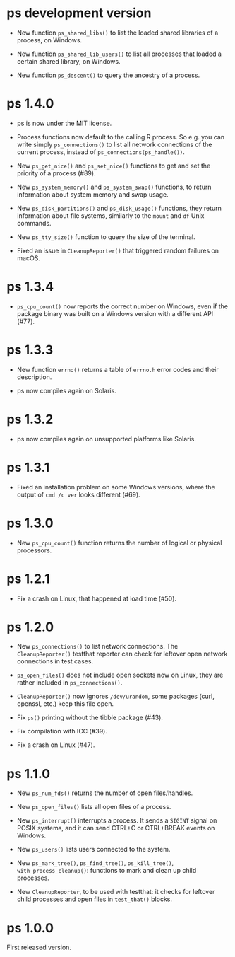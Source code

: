 
# ps development version

* New function `ps_shared_libs()` to list the loaded shared libraries
  of a process, on Windows.

* New function `ps_shared_lib_users()` to list all processes that
  loaded a certain shared library, on Windows.

* New function `ps_descent()` to query the ancestry of a process.

# ps 1.4.0

* ps is now under the MIT license.

* Process functions now default to the calling R process. So e.g. you can
  write simply `ps_connections()` to list all network connections of the
  current process, instead of `ps_connections(ps_handle())`.

* New `ps_get_nice()` and `ps_set_nice()` functions to get and set the
  priority of a process (#89).

* New `ps_system_memory()` and `ps_system_swap()` functions, to
  return information about system memory and swap usage.

* New `ps_disk_partitions()` and `ps_disk_usage()` functions, they
  return information about file systems, similarly to the `mount` and
  `df` Unix commands.

* New `ps_tty_size()` function to query the size of the terminal.

* Fixed an issue in `CLeanupReporter()` that triggered random failures
  on macOS.

# ps 1.3.4

* `ps_cpu_count()` now reports the correct number on Windows, even if
  the package binary was built on a Windows version with a different
  API (#77).

# ps 1.3.3

* New function `errno()` returns a table of `errno.h` error codes and
  their description.

* ps now compiles again on Solaris.

# ps 1.3.2

* ps now compiles again on unsupported platforms like Solaris.

# ps 1.3.1

* Fixed an installation problem on some Windows versions, where the
  output of `cmd /c ver` looks different (#69).

# ps 1.3.0

* New `ps_cpu_count()` function returns the number of logical or
  physical processors.

# ps 1.2.1

* Fix a crash on Linux, that happened at load time (#50).

# ps 1.2.0

* New `ps_connections()` to list network connections. The
  `CleanupReporter()` testthat reporter can check for leftover open
  network connections in test cases.

* `ps_open_files()` does not include open sockets now on Linux, they are
  rather included in `ps_connections()`.

* `CleanupReporter()` now ignores `/dev/urandom`, some packages (curl,
  openssl, etc.) keep this file open.

* Fix `ps()` printing without the tibble package (#43).

* Fix compilation with ICC (#39).

* Fix a crash on Linux (#47).

# ps 1.1.0

* New `ps_num_fds()` returns the number of open files/handles.

* New `ps_open_files()` lists all open files of a process.

* New `ps_interrupt()` interrupts a process. It sends a `SIGINT` signal on
  POSIX systems, and it can send CTRL+C or CTRL+BREAK events on Windows.

* New `ps_users()` lists users connected to the system.

* New `ps_mark_tree()`, `ps_find_tree()`, `ps_kill_tree()`,
  `with_process_cleanup()`: functions to mark and clean up child
  processes.

* New `CleanupReporter`, to be used with testthat: it checks for
  leftover child processes and open files in `test_that()` blocks.

# ps 1.0.0

First released version.
